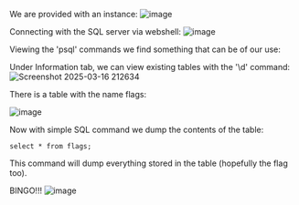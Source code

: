 We are provided with an instance:
![image](https://github.com/user-attachments/assets/c98f6c94-efca-4ff1-9b78-718eca34dbd9)

Connecting with the SQL server via webshell:
![image](https://github.com/user-attachments/assets/b6b60b1a-4100-4251-82c5-32477c73acbf)

Viewing the 'psql' commands we find something that can be of our use:

Under Information tab, we can view existing tables with the '\d' command:
![Screenshot 2025-03-16 212634](https://github.com/user-attachments/assets/dad03e6c-3891-4dec-9c44-d0c9c683bb97)

There is a table with the name flags:

![image](https://github.com/user-attachments/assets/2bbc3500-88a7-4956-94e0-5a822e7f2c3b)

Now with simple SQL command we dump the contents of the table:

``select * from flags;``

This command will dump everything stored in the table (hopefully the flag too).

BINGO!!!
![image](https://github.com/user-attachments/assets/3abd69d9-8e47-4c6e-8ca8-6952cf2706b2)
